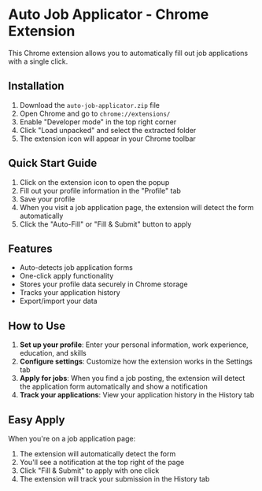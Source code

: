# Auto Job Applicator - Chrome Extension

This Chrome extension allows you to automatically fill out job applications with a single click.

## Installation

1. Download the `auto-job-applicator.zip` file
2. Open Chrome and go to `chrome://extensions/`
3. Enable "Developer mode" in the top right corner
4. Click "Load unpacked" and select the extracted folder
5. The extension icon will appear in your Chrome toolbar

## Quick Start Guide

1. Click on the extension icon to open the popup
2. Fill out your profile information in the "Profile" tab
3. Save your profile
4. When you visit a job application page, the extension will detect the form automatically
5. Click the "Auto-Fill" or "Fill & Submit" button to apply

## Features

- Auto-detects job application forms
- One-click apply functionality
- Stores your profile data securely in Chrome storage
- Tracks your application history
- Export/import your data

## How to Use

1. **Set up your profile**: Enter your personal information, work experience, education, and skills
2. **Configure settings**: Customize how the extension works in the Settings tab
3. **Apply for jobs**: When you find a job posting, the extension will detect the application form automatically and show a notification
4. **Track your applications**: View your application history in the History tab

## Easy Apply

When you're on a job application page:
1. The extension will automatically detect the form
2. You'll see a notification at the top right of the page
3. Click "Fill & Submit" to apply with one click
4. The extension will track your submission in the History tab